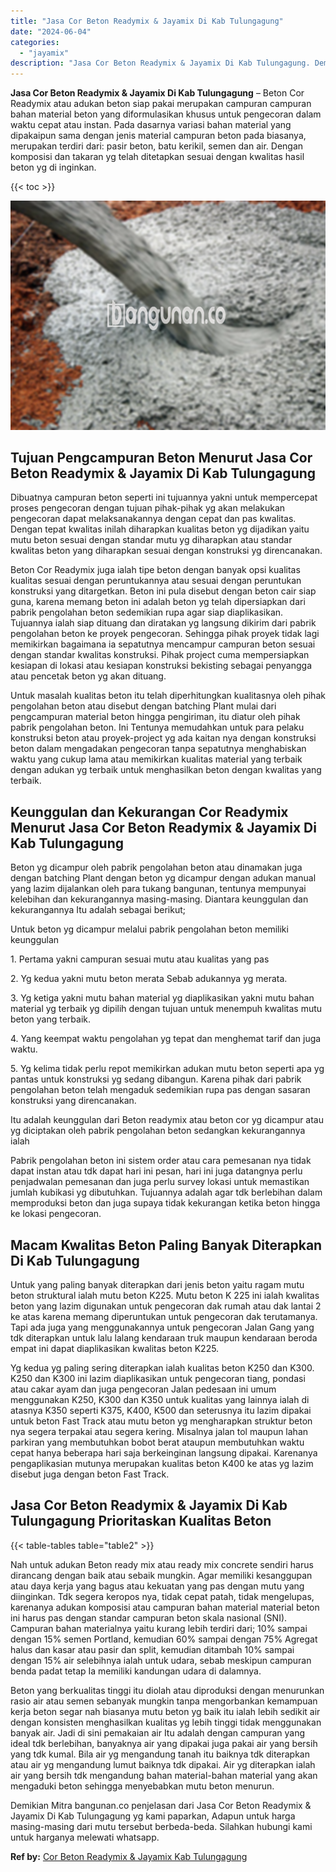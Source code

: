 ```yaml
---
title: "Jasa Cor Beton Readymix & Jayamix Di Kab Tulungagung"
date: "2024-06-04"
categories: 
  - "jayamix"
description: "Jasa Cor Beton Readymix & Jayamix Di Kab Tulungagung. Demikian Mitra bangunan.co penjelasan dari Jasa Cor Beton Readymix & Jayamix Di Kab Tulungagung yg kami..."
---
```


**Jasa Cor Beton Readymix & Jayamix Di Kab Tulungagung** – Beton Cor Readymix atau adukan beton siap pakai merupakan campuran campuran bahan material beton yang diformulasikan khusus untuk pengecoran dalam waktu cepat atau instan. Pada dasarnya variasi bahan material yang dipakaipun sama dengan jenis material campuran beton pada biasanya, merupakan terdiri dari: pasir beton, batu kerikil, semen dan air. Dengan komposisi dan takaran yg telah ditetapkan sesuai dengan kwalitas hasil beton yg di inginkan.

{{< toc >}}

![Jasa Cor Beton Readymix & Jayamix Di Kab Tulungagung](/images/jasa-cor-readymix-34.png)

## Tujuan Pengcampuran Beton Menurut Jasa Cor Beton Readymix & Jayamix Di Kab Tulungagung

Dibuatnya campuran beton seperti ini tujuannya yakni untuk mempercepat proses pengecoran dengan tujuan pihak-pihak yg akan melakukan pengecoran dapat melaksanakannya dengan cepat dan pas kwalitas. Dengan tepat kwalitas inilah diharapkan kualitas beton yg dijadikan yaitu mutu beton sesuai dengan standar mutu yg diharapkan atau standar kwalitas beton yang diharapkan sesuai dengan konstruksi yg direncanakan.

Beton Cor Readymix juga ialah tipe beton dengan banyak opsi kualitas kualitas sesuai dengan peruntukannya atau sesuai dengan peruntukan konstruksi yang ditargetkan. Beton ini pula disebut dengan beton cair siap guna, karena memang beton ini adalah beton yg telah dipersiapkan dari pabrik pengolahan beton sedemikian rupa agar siap diaplikasikan. Tujuannya ialah siap dituang dan diratakan yg langsung dikirim dari pabrik pengolahan beton ke proyek pengecoran. Sehingga pihak proyek tidak lagi memikirkan bagaimana ia sepatutnya mencampur campuran beton sesuai dengan standar kwalitas konstruksi. Pihak project cuma mempersiapkan kesiapan di lokasi atau kesiapan konstruksi bekisting sebagai penyangga atau pencetak beton yg akan dituang.

Untuk masalah kualitas beton itu telah diperhitungkan kualitasnya oleh pihak pengolahan beton atau disebut dengan batching Plant mulai dari pengcampuran material beton hingga pengiriman, itu diatur oleh pihak pabrik pengolahan beton. Ini Tentunya memudahkan untuk para pelaku konstruksi beton atau proyek-project yg ada kaitan nya dengan konstruksi beton dalam mengadakan pengecoran tanpa sepatutnya menghabiskan waktu yang cukup lama atau memikirkan kualitas material yang terbaik dengan adukan yg terbaik untuk menghasilkan beton dengan kwalitas yang terbaik.

## Keunggulan dan Kekurangan Cor Readymix Menurut Jasa Cor Beton Readymix & Jayamix Di Kab Tulungagung

Beton yg dicampur oleh pabrik pengolahan beton atau dinamakan juga dengan batching Plant dengan beton yg dicampur dengan adukan manual yang lazim dijalankan oleh para tukang bangunan, tentunya mempunyai kelebihan dan kekurangannya masing-masing. Diantara keunggulan dan kekurangannya Itu adalah sebagai berikut;

Untuk beton yg dicampur melalui pabrik pengolahan beton memiliki keunggulan

1\. Pertama yakni campuran sesuai mutu atau kualitas yang pas

2\. Yg kedua yakni mutu beton merata Sebab adukannya yg merata.

3\. Yg ketiga yakni mutu bahan material yg diaplikasikan yakni mutu bahan material yg terbaik yg dipilih dengan tujuan untuk menempuh kwalitas mutu beton yang terbaik.

4\. Yang keempat waktu pengolahan yg tepat dan menghemat tarif dan juga waktu.

5\. Yg kelima tidak perlu repot memikirkan adukan mutu beton seperti apa yg pantas untuk konstruksi yg sedang dibangun. Karena pihak dari pabrik pengolahan beton telah mengaduk sedemikian rupa pas dengan sasaran konstruksi yang direncanakan.

Itu adalah keunggulan dari Beton readymix atau beton cor yg dicampur atau yg diciptakan oleh pabrik pengolahan beton sedangkan kekurangannya ialah

Pabrik pengolahan beton ini sistem order atau cara pemesanan nya tidak dapat instan atau tdk dapat hari ini pesan, hari ini juga datangnya perlu penjadwalan pemesanan dan juga perlu survey lokasi untuk memastikan jumlah kubikasi yg dibutuhkan. Tujuannya adalah agar tdk berlebihan dalam memproduksi beton dan juga supaya tidak kekurangan ketika beton hingga ke lokasi pengecoran.

## Macam Kwalitas Beton Paling Banyak Diterapkan Di Kab Tulungagung

Untuk yang paling banyak diterapkan dari jenis beton yaitu ragam mutu beton struktural ialah mutu beton K225. Mutu beton K 225 ini ialah kwalitas beton yang lazim digunakan untuk pengecoran dak rumah atau dak lantai 2 ke atas karena memang diperuntukan untuk pengecoran dak terutamanya. Tapi ada juga yang menggunakannya untuk pengecoran Jalan Gang yang tdk diterapkan untuk lalu lalang kendaraan truk maupun kendaraan beroda empat ini dapat diaplikasikan kwalitas beton K225.

Yg kedua yg paling sering diterapkan ialah kualitas beton K250 dan K300. K250 dan K300 ini lazim diaplikasikan untuk pengecoran tiang, pondasi atau cakar ayam dan juga pengecoran Jalan pedesaan ini umum menggunakan K250, K300 dan K350 untuk kualitas yang lainnya ialah di atasnya K350 seperti K375, K400, K500 dan seterusnya itu lazim dipakai untuk beton Fast Track atau mutu beton yg mengharapkan struktur beton nya segera terpakai atau segera kering. Misalnya jalan tol maupun lahan parkiran yang membutuhkan bobot berat ataupun membutuhkan waktu cepat hanya beberapa hari saja berkeinginan langsung dipakai. Karenanya pengaplikasian mutunya merupakan kualitas beton K400 ke atas yg lazim disebut juga dengan beton Fast Track.

## Jasa Cor Beton Readymix & Jayamix Di Kab Tulungagung Prioritaskan Kualitas Beton

{{< table-tables table="table2" >}}

Nah untuk adukan Beton ready mix atau ready mix concrete sendiri harus dirancang dengan baik atau sebaik mungkin. Agar memiliki kesanggupan atau daya kerja yang bagus atau kekuatan yang pas dengan mutu yang diinginkan. Tdk segera keropos nya, tidak cepat patah, tidak mengelupas, karenanya adukan komposisi atau campuran bahan material material beton ini harus pas dengan standar campuran beton skala nasional (SNI). Campuran bahan materialnya yaitu kurang lebih terdiri dari; 10% sampai dengan 15% semen Portland, kemudian 60% sampai dengan 75% Agregat halus dan kasar atau pasir dan split, kemudian ditambah 10% sampai dengan 15% air selebihnya ialah untuk udara, sebab meskipun campuran benda padat tetap Ia memiliki kandungan udara di dalamnya.

Beton yang berkualitas tinggi itu diolah atau diproduksi dengan menurunkan rasio air atau semen sebanyak mungkin tanpa mengorbankan kemampuan kerja beton segar nah biasanya mutu beton yg baik itu ialah lebih sedikit air dengan konsisten menghasilkan kualitas yg lebih tinggi tidak menggunakan banyak air. Jadi di sini pemakaian air Itu adalah dengan campuran yang ideal tdk berlebihan, banyaknya air yang dipakai juga pakai air yang bersih yang tdk kumal. Bila air yg mengandung tanah itu baiknya tdk diterapkan atau air yg mengandung lumut baiknya tdk dipakai. Air yg diterapkan ialah air yang bersih tdk mengandung bahan material-bahan material yang akan mengaduki beton sehingga menyebabkan mutu beton menurun.

Demikian Mitra bangunan.co penjelasan dari Jasa Cor Beton Readymix & Jayamix Di Kab Tulungagung yg kami paparkan, Adapun untuk harga masing-masing dari mutu tersebut berbeda-beda. Silahkan hubungi kami untuk harganya melewati whatsapp.

**Ref by:** [Cor Beton Readymix & Jayamix Kab Tulungagung](https://id.wikipedia.org/wiki/Cor)
